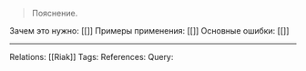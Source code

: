 
> Пояснение. 

Зачем это нужно: [[]] 
Примеры применения: [[]] 
Основные ошибки: [[]]

___
Relations: [[Riak]] 
Tags: 
References: 
Query: 